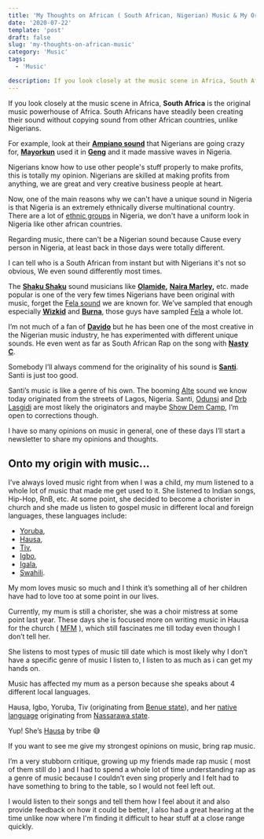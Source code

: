 ```yaml
---
title: 'My Thoughts on African ( South African, Nigerian) Music & My Origin With Music'
date: '2020-07-22'
template: 'post'
draft: false
slug: 'my-thoughts-on-african-music'
category: 'Music'
tags:
  - 'Music'

description: If you look closely at the music scene in Africa, South Africa is the original music powerhouse of Africa. South Africans have steadily been creating their sound without copying sound from other African countries, unlike Nigerians.
---
```


If you look closely at the music scene in Africa, **South Africa** is the original music powerhouse of Africa. South Africans have steadily been creating their sound without copying sound from other African countries, unlike Nigerians.

For example, look at their **[Ampiano sound](https://en.wikipedia.org/wiki/Amapiano)** that Nigerians are going crazy for, **[Mayorkun](https://en.wikipedia.org/wiki/Mayorkun)** used it in **[Geng](https://www.youtube.com/watch?v=BBzi69kOAW8)** and it made massive waves in Nigeria.

Nigerians know how to use other people's stuff properly to make profits, this is totally my opinion. Nigerians are skilled at making profits from anything, we are great and very creative business people at heart.

Now, one of the main reasons why we can't have a unique sound in Nigeria is that Nigeria is an extremely ethnically diverse multinational country. There are a lot of [ethnic groups](https://en.wikipedia.org/wiki/List_of_ethnic_groups_in_Nigeria) in Nigeria, we don't have a uniform look in Nigeria like other african countries.

Regarding music, there can't be a Nigerian sound because Cause every person in Nigeria, at least back in those days were totally different.

I can tell who is a South African from instant but with Nigerians it's not so obvious, We even sound differently most times.

The [**Shaku Shaku**](https://www.urbandictionary.com/define.php?term=Shaku%20Shaku) sound musicians like **[Olamide](https://en.wikipedia.org/wiki/Olamide),** **[Naira Marley](https://en.wikipedia.org/wiki/Naira_Marley),** etc. made popular is one of the very few times Nigerians have been original with music, forget the [Fela sound](https://en.wikipedia.org/wiki/Afrobeat) we are known for. We’ve sampled that enough especially **[Wizkid](https://en.wikipedia.org/wiki/Wizkid)** and **[Burna](https://en.wikipedia.org/wiki/Burna_Boy)**, those guys have sampled [Fela](https://en.wikipedia.org/wiki/Fela_Kuti) a whole lot.

I’m not much of a fan of **[Davido](https://en.wikipedia.org/wiki/Davido)** but he has been one of the most creative in the Nigerian music industry, he has experimented with different unique sounds. He even went as far as South African Rap on the song with **[Nasty C](https://en.wikipedia.org/wiki/Nasty_C)**.

Somebody I’ll always commend for the originality of his sound is **[Santi](https://www.thefader.com/2019/06/11/santi-mandy-and-the-jungle-interview)**. Santi is just too good.

Santi’s music is like a genre of his own. The booming [Alte](https://griotmag.com/en/meet-nigerias-coolest-kids-santi-alte-scene/) sound we know today originated from the streets of Lagos, Nigeria. Santi, [Odunsi](https://thenativemag.com/featured/odunsi-engine-dark-prince-afro-pop/) and [Drb Lasgidi](https://en.wikipedia.org/wiki/DRB_LasGidi) are most likely the originators and maybe [Show Dem Camp](https://pan-african-music.com/en/show-dem-camp-the-palmwine-express/), I’m open to corrections though.

I have so many opinions on music in general, one of these days I’ll start a newsletter to share my opinions and thoughts.

## Onto my origin with music...

I’ve always loved music right from when I was a child, my mum listened to a whole lot of music that made me get used to it. She listened to Indian songs, Hip-Hop, RnB, etc. At some point, she decided to become a chorister in church and she made us listen to gospel music in different local and foreign languages, these languages include:

- [Yoruba](https://en.wikipedia.org/wiki/Yoruba_language),
- [Hausa](https://en.wikipedia.org/wiki/Hausa_language),
- [Tiv](https://en.wikipedia.org/wiki/Tiv_language),
- [Igbo](https://en.wikipedia.org/wiki/Igbo_language),
- [Igala](https://en.wikipedia.org/wiki/Igala_language),
- [Swahili](https://en.wikipedia.org/wiki/Swahili_language).

My mom loves music so much and I think it’s something all of her children have had to love too at some point in our lives.

Currently, my mum is still a chorister, she was a choir mistress at some point last year. These days she is focused more on writing music in Hausa for the church ( [MFM](https://en.wikipedia.org/wiki/Mountain_of_Fire_and_Miracles_Ministries) ), which still fascinates me till today even though I don’t tell her.

She listens to most types of music till date which is most likely why I don’t have a specific genre of music I listen to, I listen to as much as i can get my hands on.

Music has affected my mum as a person because she speaks about 4 different local languages.

Hausa, Igbo, Yoruba, Tiv (originating from [Benue state](https://en.wikipedia.org/wiki/Benue_State)), and her [native language](https://en.wikipedia.org/wiki/Alumu_language) originating from [Nassarawa state](https://en.wikipedia.org/wiki/Nasarawa_State).

Yup! She’s [Hausa](https://en.wikipedia.org/wiki/Hausa_people) by tribe 😅

If you want to see me give my strongest opinions on music, bring rap music.

I’m a very stubborn critique, growing up my friends made rap music ( most of them still do ) and I had to spend a whole lot of time understanding rap as a genre of music because I couldn’t even sing properly and I felt had to have something to bring to the table, so I would not feel left out.

I would listen to their songs and tell them how I feel about it and also provide feedback on how it could be better, I also had a great hearing at the time unlike now where I'm finding it difficult to hear stuff at a close range quickly.
